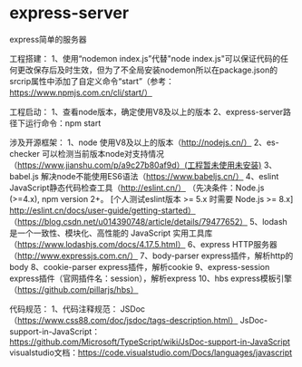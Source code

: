 # express-server
express简单的服务器


工程搭建：
1、使用“nodemon index.js”代替"node index.js"可以保证代码的任何更改保存后及时生效，但为了不全局安装nodemon所以在package.json的srcrip属性中添加了自定义命令“start”（参考：https://www.npmjs.com.cn/cli/start/）


工程启动：
1、查看node版本，确定使用V8及以上的版本
2、express-server路径下运行命令：npm start


涉及开源框架：
1、node              使用V8及以上的版本（http://nodejs.cn/）
2、es-checker        可以检测当前版本node对支持情况（https://www.jianshu.com/p/a9c27b80af9d）(工程暂未使用未安装)
3、babel.js          解决node不能使用ES6语法（https://www.babeljs.cn/）
4、eslint            JavaScript静态代码检查工具（http://eslint.cn/）
                      （先决条件：Node.js (>=4.x), npm version 2+。 [个人测试eslint版本 >= 5.x 时需要 Node.js >= 8.x] http://eslint.cn/docs/user-guide/getting-started）
                      （https://blog.csdn.net/u014390748/article/details/79477652）
5、lodash            是一个一致性、模块化、高性能的 JavaScript 实用工具库（https://www.lodashjs.com/docs/4.17.5.html）
6、express           HTTP服务器（http://www.expressjs.com.cn/）
7、body-parser       express插件，解析http的body
8、cookie-parser     express插件，解析cookie
9、express-session   express插件（官网插件名：session），解析express
10、hbs              express模板引擎（https://github.com/pillarjs/hbs）


代码规范：
1、代码注释规范：    JSDoc（https://www.css88.com/doc/jsdoc/tags-description.html）
                        JsDoc-support-in-JavaScript：https://github.com/Microsoft/TypeScript/wiki/JsDoc-support-in-JavaScript
                        visualstudio文档：https://code.visualstudio.com/Docs/languages/javascript

